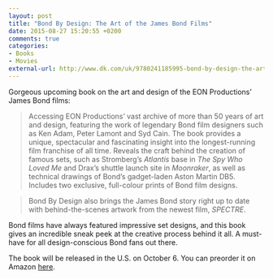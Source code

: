 ```yaml
---
layout: post
title: "Bond By Design: The Art of the James Bond Films"
date: 2015-08-27 15:20:55 +0200
comments: true
categories: 
- Books
- Movies
external-url: http://www.dk.com/uk/9780241185995-bond-by-design-the-art-of-the-james-bond-films/
---
```


Gorgeous upcoming book on the art and design of the EON Productions’ James Bond films:

> Accessing EON Productions’ vast archive of more than 50 years of art and design, featuring the work of legendary Bond film designers such as Ken Adam, Peter Lamont and Syd Cain. The book provides a unique, spectacular and fascinating insight into the longest-running film franchise of all time. Reveals the craft behind the creation of famous sets, such as Stromberg’s _Atlantis_ base in _The Spy Who Loved Me_ and Drax’s shuttle launch site in _Moonraker_, as well as technical drawings of Bond’s gadget-laden Aston Martin DB5. Includes two exclusive, full-colour prints of Bond film designs.

> Bond By Design also brings the James Bond story right up to date with behind-the-scenes artwork from the newest film, _SPECTRE_.

Bond films have always featured impressive set designs, and this book gives an incredible sneak peek at the creative process behind it all. A must-have for all design-conscious Bond fans out there.

The book will be released in the U.S. on October 6. You can preorder it on Amazon [here](http://www.amazon.com/gp/product/1465437908/ref=as_li_tl?ie=UTF8&camp=1789&creative=390957&creativeASIN=1465437908&linkCode=as2&tag=analogsens-20&linkId=3UI3KDW264PSJKX6).